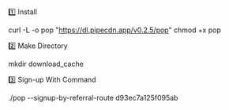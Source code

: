 1️⃣ Install


curl -L -o pop "https://dl.pipecdn.app/v0.2.5/pop"
chmod +x pop

2️⃣ Make Directory


mkdir download_cache

3️⃣ Sign-up With Command


./pop --signup-by-referral-route d93ec7a125f095ab
